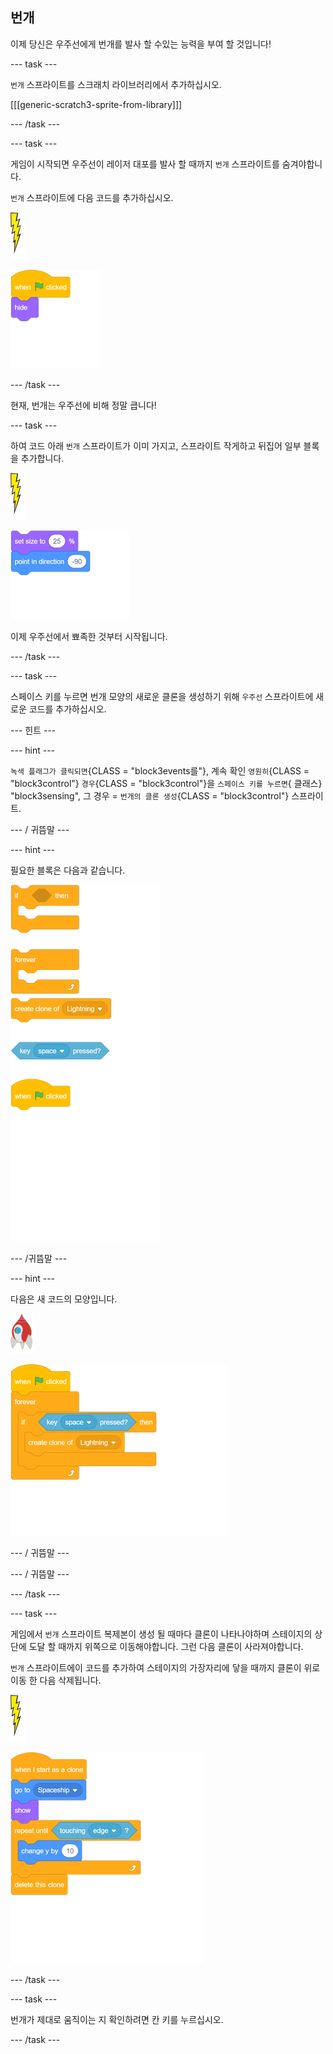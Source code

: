 ## 번개

이제 당신은 우주선에게 번개를 발사 할 수있는 능력을 부여 할 것입니다!

\--- task \---

`번개` 스프라이트를 스크래치 라이브러리에서 추가하십시오.

[[[generic-scratch3-sprite-from-library]]]

\--- /task \---

\--- task \---

게임이 시작되면 우주선이 레이저 대포를 발사 할 때까지 `번개` 스프라이트를 숨겨야합니다.

`번개` 스프라이트에 다음 코드를 추가하십시오.

![번개 스프라이트](images/lightning-sprite.png)

![블록 _1546522861_1148694](images/blocks_1546522861_1148694.png)

\--- /task \---

현재, 번개는 우주선에 비해 정말 큽니다!

\--- task \---

하여 코드 아래 `번개` 스프라이트가 이미 가지고, 스프라이트 작게하고 뒤집어 일부 블록을 추가합니다.

![번개 스프라이트](images/lightning-sprite.png)

![blocks_1546522862_7402277](images/blocks_1546522862_7402277.png)

이제 우주선에서 뾰족한 것부터 시작됩니다.

\--- /task \---

\--- task \---

<kbd>스페이스</kbd> 키를 누르면 번개 모양의 새로운 클론을 생성하기 위해 `우주선` 스프라이트에 새로운 코드를 추가하십시오.

\--- 힌트 \---

\--- hint \---

`녹색 플래그가 클릭되면`{CLASS = "block3events를"}, 계속 확인 `영원히`{CLASS = "block3control"} `경우`{CLASS = "block3control"}을 `스페이스 키를 누르면`{ 클래스} "block3sensing", 그 경우 = `번개의 클론 생성`{CLASS = "block3control"} 스프라이트.

\--- / 귀뜸말 \---

\--- hint \---

필요한 블록은 다음과 같습니다.

![blocks_1546522864_3579764](images/blocks_1546522864_3579764.png)

\--- /귀뜸말 \---

\--- hint \---

다음은 새 코드의 모양입니다.

![로켓 스프라이트](images/rocket-sprite.png)

![블록 _1546522866_0371468](images/blocks_1546522866_0371468.png)

\--- / 귀뜸말 \---

\--- / 귀뜸말 \---

\--- /task \---

\--- task \---

게임에서 `번개` 스프라이트 복제본이 생성 될 때마다 클론이 나타나야하며 스테이지의 상단에 도달 할 때까지 위쪽으로 이동해야합니다. 그런 다음 클론이 사라져야합니다.

`번개` 스프라이트에이 코드를 추가하여 스테이지의 가장자리에 닿을 때까지 클론이 위로 이동 한 다음 삭제됩니다.

![번개 스프라이트](images/lightning-sprite.png)

![블록 _1546522867_7058573](images/blocks_1546522867_7058573.png)

\--- /task \---

\--- task \---

번개가 제대로 움직이는 지 확인하려면 <kbd>칸</kbd> 키를 누르십시오.

\--- /task \---
